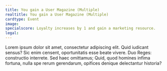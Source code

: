```yaml
---
title: You gain a User Magazine (Multiple)
realtitle: You gain a User Magazine (Multiple)
cardtype: Event
image: 
specialscore: Loyalty increases by 1 and gain a marketing resource.
legal: 
---
```

Lorem ipsum dolor sit amet, consectetur adipiscing elit. Quid iudicant sensus? Sic enim censent, oportunitatis esse beate vivere. Duo Reges: constructio interrete. Sed haec omittamus; Quid, quod homines infima fortuna, nulla spe rerum gerendarum, opifices denique delectantur historia?

